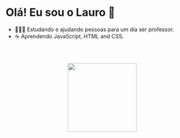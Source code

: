 
# Olá! Eu sou o Lauro 🐬

* 👨🏻‍🏫 Estudando e ajudando pessoas para um dia ser professor.</br>
* ☕ Aprendendo JavaScript, HTML and CSS.
#
</br>
<div align="center">
  <a href="https://github.com/lauropera">
  <img height="180em" src="https://github-readme-stats.vercel.app/api?username=lauropera&show_icons=true&theme=github_dark&include_all_commits=true&count_private=true"/>
</div>

#
